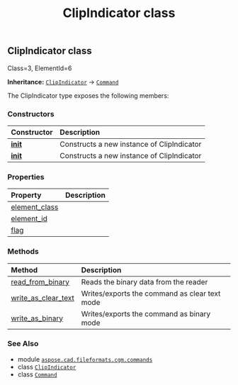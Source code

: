 ﻿---
title: ClipIndicator class
second_title: Aspose.CAD for Python via .NET API References
description: 
type: docs
weight: 360
url: /python-net/aspose.cad.fileformats.cgm.commands/clipindicator/
is_root: false
---

## ClipIndicator class

Class=3, ElementId=6



**Inheritance:** [`ClipIndicator`](/cad/python-net/aspose.cad.fileformats.cgm.commands/clipindicator) → 
[`Command`](/cad/python-net/aspose.cad.fileformats.cgm.commands/command)



The ClipIndicator type exposes the following members:

### Constructors
| Constructor | Description |
| :- | :- |
| [__init__](/cad/python-net/aspose.cad.fileformats.cgm.commands/clipindicator/__init__/#aspose.cad.fileformats.cgm.CgmFile) | Constructs a new instance of ClipIndicator |
| [__init__](/cad/python-net/aspose.cad.fileformats.cgm.commands/clipindicator/__init__/#aspose.cad.fileformats.cgm.CgmFile-bool) | Constructs a new instance of ClipIndicator |


### Properties
| Property | Description |
| :- | :- |
| [element_class](/cad/python-net/aspose.cad.fileformats.cgm.commands/clipindicator/element_class) |  |
| [element_id](/cad/python-net/aspose.cad.fileformats.cgm.commands/clipindicator/element_id) |  |
| [flag](/cad/python-net/aspose.cad.fileformats.cgm.commands/clipindicator/flag) |  |


### Methods
| Method | Description |
| :- | :- |
| [read_from_binary](/cad/python-net/aspose.cad.fileformats.cgm.commands/clipindicator/read_from_binary/#aspose.cad.fileformats.cgm.IBinaryReader) | Reads the binary data from the reader |
| [write_as_clear_text](/cad/python-net/aspose.cad.fileformats.cgm.commands/clipindicator/write_as_clear_text/#aspose.cad.fileformats.cgm.IClearTextWriter) | Writes/exports the command as clear text mode |
| [write_as_binary](/cad/python-net/aspose.cad.fileformats.cgm.commands/clipindicator/write_as_binary/#aspose.cad.fileformats.cgm.IBinaryWriter) | Writes/exports the command as binary mode |



### See Also
* module [`aspose.cad.fileformats.cgm.commands`](..)
* class [`ClipIndicator`](/cad/python-net/aspose.cad.fileformats.cgm.commands/clipindicator)
* class [`Command`](/cad/python-net/aspose.cad.fileformats.cgm.commands/command)

